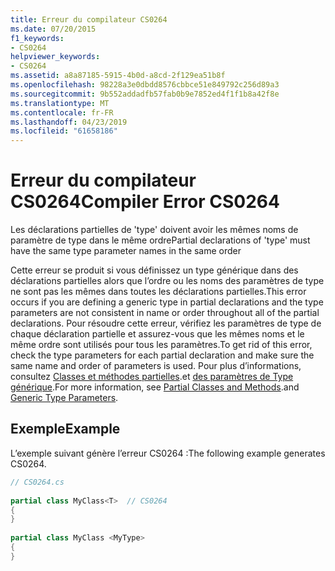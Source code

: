 ```yaml
---
title: Erreur du compilateur CS0264
ms.date: 07/20/2015
f1_keywords:
- CS0264
helpviewer_keywords:
- CS0264
ms.assetid: a8a87185-5915-4b0d-a8cd-2f129ea51b8f
ms.openlocfilehash: 98228a3e0dbdd8576cbbce51e849792c256d89a3
ms.sourcegitcommit: 9b552addadfb57fab0b9e7852ed4f1f1b8a42f8e
ms.translationtype: MT
ms.contentlocale: fr-FR
ms.lasthandoff: 04/23/2019
ms.locfileid: "61658186"
---
```

# <a name="compiler-error-cs0264"></a><span data-ttu-id="5c414-102">Erreur du compilateur CS0264</span><span class="sxs-lookup"><span data-stu-id="5c414-102">Compiler Error CS0264</span></span>
<span data-ttu-id="5c414-103">Les déclarations partielles de 'type' doivent avoir les mêmes noms de paramètre de type dans le même ordre</span><span class="sxs-lookup"><span data-stu-id="5c414-103">Partial declarations of 'type' must have the same type parameter names in the same order</span></span>  
  
 <span data-ttu-id="5c414-104">Cette erreur se produit si vous définissez un type générique dans des déclarations partielles alors que l’ordre ou les noms des paramètres de type ne sont pas les mêmes dans toutes les déclarations partielles.</span><span class="sxs-lookup"><span data-stu-id="5c414-104">This error occurs if you are defining a generic type in partial declarations and the type parameters are not consistent in name or order throughout all of the partial declarations.</span></span> <span data-ttu-id="5c414-105">Pour résoudre cette erreur, vérifiez les paramètres de type de chaque déclaration partielle et assurez-vous que les mêmes noms et le même ordre sont utilisés pour tous les paramètres.</span><span class="sxs-lookup"><span data-stu-id="5c414-105">To get rid of this error, check the type parameters for each partial declaration and make sure the same name and order of parameters is used.</span></span> <span data-ttu-id="5c414-106">Pour plus d’informations, consultez [Classes et méthodes partielles](../../csharp/programming-guide/classes-and-structs/partial-classes-and-methods.md).et [des paramètres de Type générique](../../csharp/programming-guide/generics/generic-type-parameters.md).</span><span class="sxs-lookup"><span data-stu-id="5c414-106">For more information, see [Partial Classes and Methods](../../csharp/programming-guide/classes-and-structs/partial-classes-and-methods.md).and [Generic Type Parameters](../../csharp/programming-guide/generics/generic-type-parameters.md).</span></span>  
  
## <a name="example"></a><span data-ttu-id="5c414-107">Exemple</span><span class="sxs-lookup"><span data-stu-id="5c414-107">Example</span></span>  
 <span data-ttu-id="5c414-108">L’exemple suivant génère l’erreur CS0264 :</span><span class="sxs-lookup"><span data-stu-id="5c414-108">The following example generates CS0264.</span></span>  
  
```csharp  
// CS0264.cs  
  
partial class MyClass<T>  // CS0264  
{  
}  
  
partial class MyClass <MyType>  
{  
}  
```
